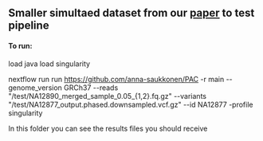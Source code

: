## Smaller simultaed dataset from our [paper](https://www.biorxiv.org/content/10.1101/2021.07.13.452202v1) to test pipeline


#### To run:

load java
load singularity

nextflow run run https://github.com/anna-saukkonen/PAC -r main --genome_version GRCh37 --reads "/test/NA12890_merged_sample_0.05_{1,2}.fq.gz" --variants "/test/NA12877_output.phased.downsampled.vcf.gz" --id NA12877 -profile singularity

In this folder you can see the results files you should receive
